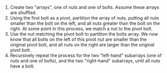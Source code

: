 1. Create two "arrays", one of nuts and one of bolts. Assume these arrays are shuffled.
2. Using the first bolt as a pivot, partition the array of nuts, putting all nuts smaller than the
   bolt on the left, and all nuts greater than the bolt on the right. At some point in this process,
   we match a nut to the pivot bolt.
3. Use the nut matching the pivot bolt to partition the bolts array. We now know that all bolts on
   the left of this pivot nut are smaller than the original pivot bolt, and all nuts on the right
   are larger than the original pivot bolt.
4. Recursively repeat the process for the two "left-hand" subarrays (one of nuts and one of bolts),
   and the two "right-hand" subarrays, until all nuts have a bolt.